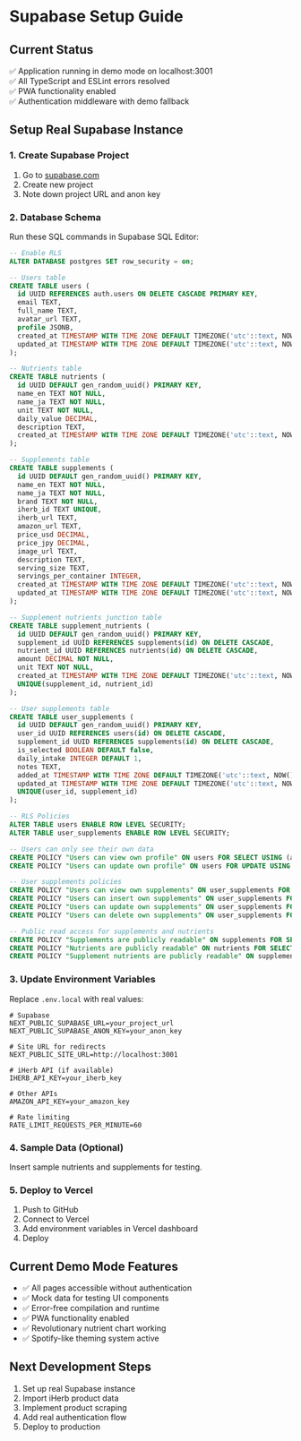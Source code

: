 # Supabase Setup Guide

## Current Status
✅ Application running in demo mode on localhost:3001  
✅ All TypeScript and ESLint errors resolved  
✅ PWA functionality enabled  
✅ Authentication middleware with demo fallback  

## Setup Real Supabase Instance

### 1. Create Supabase Project
1. Go to [supabase.com](https://supabase.com)
2. Create new project
3. Note down project URL and anon key

### 2. Database Schema
Run these SQL commands in Supabase SQL Editor:

```sql
-- Enable RLS
ALTER DATABASE postgres SET row_security = on;

-- Users table
CREATE TABLE users (
  id UUID REFERENCES auth.users ON DELETE CASCADE PRIMARY KEY,
  email TEXT,
  full_name TEXT,
  avatar_url TEXT,
  profile JSONB,
  created_at TIMESTAMP WITH TIME ZONE DEFAULT TIMEZONE('utc'::text, NOW()) NOT NULL,
  updated_at TIMESTAMP WITH TIME ZONE DEFAULT TIMEZONE('utc'::text, NOW()) NOT NULL
);

-- Nutrients table
CREATE TABLE nutrients (
  id UUID DEFAULT gen_random_uuid() PRIMARY KEY,
  name_en TEXT NOT NULL,
  name_ja TEXT NOT NULL,
  unit TEXT NOT NULL,
  daily_value DECIMAL,
  description TEXT,
  created_at TIMESTAMP WITH TIME ZONE DEFAULT TIMEZONE('utc'::text, NOW()) NOT NULL
);

-- Supplements table
CREATE TABLE supplements (
  id UUID DEFAULT gen_random_uuid() PRIMARY KEY,
  name_en TEXT NOT NULL,
  name_ja TEXT NOT NULL,
  brand TEXT NOT NULL,
  iherb_id TEXT UNIQUE,
  iherb_url TEXT,
  amazon_url TEXT,
  price_usd DECIMAL,
  price_jpy DECIMAL,
  image_url TEXT,
  description TEXT,
  serving_size TEXT,
  servings_per_container INTEGER,
  created_at TIMESTAMP WITH TIME ZONE DEFAULT TIMEZONE('utc'::text, NOW()) NOT NULL,
  updated_at TIMESTAMP WITH TIME ZONE DEFAULT TIMEZONE('utc'::text, NOW()) NOT NULL
);

-- Supplement nutrients junction table
CREATE TABLE supplement_nutrients (
  id UUID DEFAULT gen_random_uuid() PRIMARY KEY,
  supplement_id UUID REFERENCES supplements(id) ON DELETE CASCADE,
  nutrient_id UUID REFERENCES nutrients(id) ON DELETE CASCADE,
  amount DECIMAL NOT NULL,
  unit TEXT NOT NULL,
  created_at TIMESTAMP WITH TIME ZONE DEFAULT TIMEZONE('utc'::text, NOW()) NOT NULL,
  UNIQUE(supplement_id, nutrient_id)
);

-- User supplements table
CREATE TABLE user_supplements (
  id UUID DEFAULT gen_random_uuid() PRIMARY KEY,
  user_id UUID REFERENCES users(id) ON DELETE CASCADE,
  supplement_id UUID REFERENCES supplements(id) ON DELETE CASCADE,
  is_selected BOOLEAN DEFAULT false,
  daily_intake INTEGER DEFAULT 1,
  notes TEXT,
  added_at TIMESTAMP WITH TIME ZONE DEFAULT TIMEZONE('utc'::text, NOW()) NOT NULL,
  updated_at TIMESTAMP WITH TIME ZONE DEFAULT TIMEZONE('utc'::text, NOW()) NOT NULL,
  UNIQUE(user_id, supplement_id)
);

-- RLS Policies
ALTER TABLE users ENABLE ROW LEVEL SECURITY;
ALTER TABLE user_supplements ENABLE ROW LEVEL SECURITY;

-- Users can only see their own data
CREATE POLICY "Users can view own profile" ON users FOR SELECT USING (auth.uid() = id);
CREATE POLICY "Users can update own profile" ON users FOR UPDATE USING (auth.uid() = id);

-- User supplements policies
CREATE POLICY "Users can view own supplements" ON user_supplements FOR SELECT USING (auth.uid() = user_id);
CREATE POLICY "Users can insert own supplements" ON user_supplements FOR INSERT WITH CHECK (auth.uid() = user_id);
CREATE POLICY "Users can update own supplements" ON user_supplements FOR UPDATE USING (auth.uid() = user_id);
CREATE POLICY "Users can delete own supplements" ON user_supplements FOR DELETE USING (auth.uid() = user_id);

-- Public read access for supplements and nutrients
CREATE POLICY "Supplements are publicly readable" ON supplements FOR SELECT USING (true);
CREATE POLICY "Nutrients are publicly readable" ON nutrients FOR SELECT USING (true);
CREATE POLICY "Supplement nutrients are publicly readable" ON supplement_nutrients FOR SELECT USING (true);
```

### 3. Update Environment Variables
Replace `.env.local` with real values:

```env
# Supabase
NEXT_PUBLIC_SUPABASE_URL=your_project_url
NEXT_PUBLIC_SUPABASE_ANON_KEY=your_anon_key

# Site URL for redirects
NEXT_PUBLIC_SITE_URL=http://localhost:3001

# iHerb API (if available)
IHERB_API_KEY=your_iherb_key

# Other APIs
AMAZON_API_KEY=your_amazon_key

# Rate limiting
RATE_LIMIT_REQUESTS_PER_MINUTE=60
```

### 4. Sample Data (Optional)
Insert sample nutrients and supplements for testing.

### 5. Deploy to Vercel
1. Push to GitHub
2. Connect to Vercel
3. Add environment variables in Vercel dashboard
4. Deploy

## Current Demo Mode Features
- ✅ All pages accessible without authentication
- ✅ Mock data for testing UI components
- ✅ Error-free compilation and runtime
- ✅ PWA functionality enabled
- ✅ Revolutionary nutrient chart working
- ✅ Spotify-like theming system active

## Next Development Steps
1. Set up real Supabase instance
2. Import iHerb product data
3. Implement product scraping
4. Add real authentication flow
5. Deploy to production